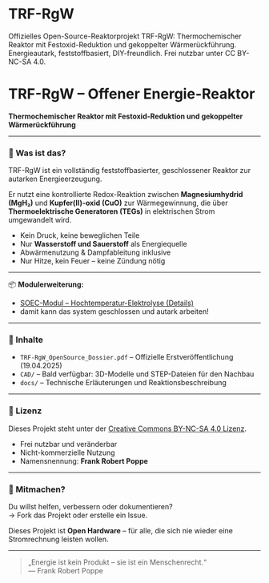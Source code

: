 # TRF-RgW
Offizielles Open-Source-Reaktorprojekt TRF-RgW: Thermochemischer Reaktor mit Festoxid-Reduktion und gekoppelter Wärmerückführung. Energieautark, feststoffbasiert, DIY-freundlich. Frei nutzbar unter CC BY-NC-SA 4.0.


# TRF-RgW – Offener Energie-Reaktor

**Thermochemischer Reaktor mit Festoxid-Reduktion und gekoppelter Wärmerückführung**

---

### 🧪 Was ist das?

TRF-RgW ist ein vollständig feststoffbasierter, geschlossener Reaktor zur autarken Energieerzeugung.

Er nutzt eine kontrollierte Redox-Reaktion zwischen **Magnesiumhydrid (MgH₂)** und **Kupfer(II)-oxid (CuO)** zur Wärmegewinnung, die über **Thermoelektrische Generatoren (TEGs)** in elektrischen Strom umgewandelt wird.

- Kein Druck, keine beweglichen Teile
- Nur **Wasserstoff und Sauerstoff** als Energiequelle
- Abwärmenutzung & Dampfableitung inklusive
- Nur Hitze, kein Feuer – keine Zündung nötig

---

📦 **Modulerweiterung:**
- [SOEC-Modul – Hochtemperatur-Elektrolyse (Details)](./SOEC.md)
- damit kann das system geschlossen und autark arbeiten!
---


### 📂 Inhalte

- `TRF-RgW_OpenSource_Dossier.pdf` – Offizielle Erstveröffentlichung (19.04.2025)
- `CAD/` – Bald verfügbar: 3D-Modelle und STEP-Dateien für den Nachbau
- `docs/` – Technische Erläuterungen und Reaktionsbeschreibung

---

### 📜 Lizenz

Dieses Projekt steht unter der [Creative Commons BY-NC-SA 4.0 Lizenz](https://creativecommons.org/licenses/by-nc-sa/4.0/).

- Frei nutzbar und veränderbar
- Nicht-kommerzielle Nutzung
- Namensnennung: **Frank Robert Poppe**

---

### 🙌 Mitmachen?

Du willst helfen, verbessern oder dokumentieren?  
→ Fork das Projekt oder erstelle ein Issue.

Dieses Projekt ist **Open Hardware** – für alle, die sich nie wieder eine Stromrechnung leisten wollen.

---

> „Energie ist kein Produkt – sie ist ein Menschenrecht.“  
> — Frank Robert Poppe
